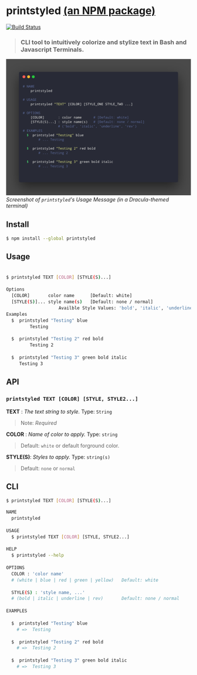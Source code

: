 # printstyled [(an NPM package)](https://www.npmjs.com/package/printstyled) 
[![Build Status](https://travis-ci.com/mattdanielbrown/printstyled.svg?branch=master)](https://travis-ci.com/mattdanielbrown/printstyled)

> ### CLI tool to intuitively colorize and stylize text in Bash and Javascript Terminals.


![Screenshot of printstyled's Usage message.](documentation/assets/images/screenshots/printstyled-help-usage-message-screenshot.png)
*Screenshot of `printstyled`'s Usage Message (in a Dracula-themed terminal)*


## Install

```bash
$ npm install --global printstyled
```


## Usage

```sh

$ printstyled TEXT [COLOR] [STYLE(S)...]

Options
  [COLOR]  		color name 		[Default: white]
  [STYLE(S)]...	style name(s)	[Default: none / normal]
                    Availble Style Values: 'bold', 'italic', 'underline', 'rev'
Examples
  $  printstyled "Testing" blue
         Testing

  $  printstyled "Testing 2" red bold
         Testing 2

  $  printstyled "Testing 3" green bold italic
     Testing 3
```


## API

### `printstyled TEXT [COLOR] [STYLE, STYLE2...]`

**TEXT**	: *The text string to style.*
Type: `String`
> Note: *Required*


**COLOR** : *Name of color to apply.*
Type: `string`
> Default: `white` or default forground color.


**STYLE(S)**: *Styles to apply.*
Type: `string(s)`
> Default: `none` or `normal`


## CLI

```bash
$ printstyled TEXT [COLOR] [STYLE(S)...]
```

```sh
NAME
  printstyled

USAGE
  $ printstyled TEXT [COLOR] [STYLE, STYLE2...]

HELP
  $ printstyled --help

OPTIONS
  COLOR : 'color name'
  # (white | blue | red | green | yellow)	Default: white

  STYLE(S) : 'style name, ...'
  # (bold | italic | underline | rev)		Default: none / normal

EXAMPLES

  $  printstyled "Testing" blue
    # =>  Testing

  $  printstyled "Testing 2" red bold
    # =>  Testing 2

  $  printstyled "Testing 3" green bold italic
    # =>  Testing 3
```
